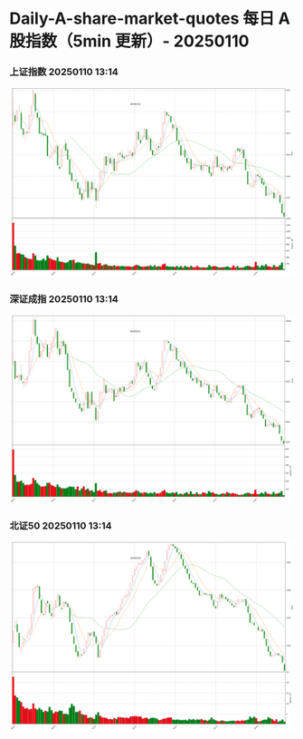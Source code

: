 
# Daily-A-share-market-quotes 每日 A 股指数（5min 更新）- 20250110

### 上证指数 20250110 13:14
![](./fig/2025/1/20250110-sh000001.png)

### 深证成指 20250110 13:14
![](./fig/2025/1/20250110-sz399001.png)

### 北证50 20250110 13:14
![](./fig/2025/1/20250110-bj899050.png)
